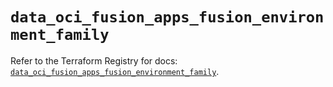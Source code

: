 # `data_oci_fusion_apps_fusion_environment_family`

Refer to the Terraform Registry for docs: [`data_oci_fusion_apps_fusion_environment_family`](https://registry.terraform.io/providers/oracle/oci/7.19.0/docs/data-sources/fusion_apps_fusion_environment_family).
